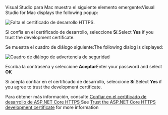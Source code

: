 <span data-ttu-id="540f7-101">Visual Studio para Mac muestra el siguiente elemento emergente:</span><span class="sxs-lookup"><span data-stu-id="540f7-101">Visual Studio for Mac displays the following popup:</span></span>

![Falta el certificado de desarrollo HTTPS.](~/getting-started/_static/trustCertMac.png)

<span data-ttu-id="540f7-104">Si confía en el certificado de desarrollo, seleccione **Sí**.</span><span class="sxs-lookup"><span data-stu-id="540f7-104">Select **Yes** if you trust the development certificate.</span></span>

<span data-ttu-id="540f7-105">Se muestra el cuadro de diálogo siguiente:</span><span class="sxs-lookup"><span data-stu-id="540f7-105">The following dialog is displayed:</span></span>

![Cuadro de diálogo de advertencia de seguridad](~/getting-started/_static/certMac.png)

<span data-ttu-id="540f7-107">Escriba la contraseña y seleccione **Aceptar**</span><span class="sxs-lookup"><span data-stu-id="540f7-107">Enter your password and select **OK**</span></span>

<span data-ttu-id="540f7-108">Si acepta confiar en el certificado de desarrollo, seleccione **Sí**.</span><span class="sxs-lookup"><span data-stu-id="540f7-108">Select **Yes** if you agree to trust the development certificate.</span></span>

<span data-ttu-id="540f7-109">Para obtener más información, consulte [Confiar en el certificado de desarrollo de ASP.NET Core HTTPS ](xref:security/enforcing-ssl#trust-the-aspnet-core-https-development-certificate-on-windows-and-macos)</span><span class="sxs-lookup"><span data-stu-id="540f7-109">See [Trust the ASP.NET Core HTTPS development certificate](xref:security/enforcing-ssl#trust-the-aspnet-core-https-development-certificate-on-windows-and-macos) for more information</span></span>